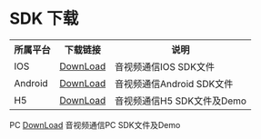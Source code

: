 # SDK 下载
                     
<table class="wrapped"><colgroup><col /><col /><col /></colgroup>
<tbody>
<tr>
<th>所属平台</th>
<th>下载链接</th>
<th colspan="1">说明</th></tr>
<tr>
<td>IOS</td>
<td><a href="https://jrtcpictures.s3.cn-north-1.jdcloud-oss.com/jrtc-sdk-iOS.zip">DownLoad</a></td>
<td colspan="1">音视频通信IOS SDK文件</td></tr>
<tr>
<td>Android</td>
<td><span><a href="https://jrtcpictures.s3.cn-north-1.jdcloud-oss.com/jrtc-sdk-android.zip">DownLoad</a></span></td>
<td colspan="1"><span>音视频通信Android SDK文件</span></td></tr>
<tr>
<td>H5</td>
<td><a href="https://jrtcpictures.s3.cn-north-1.jdcloud-oss.com/jrtc-h5.zip"><span>DownLoad</span></a></td>
<td colspan="1"><span>音视频通信H5 SDK文件及Demo</span></td></tr></tbody></table>
<tr>
<td>PC</td>
<td><a href="https://zhanghao274.s3.cn-north-1.jdcloud-oss.com/jrtc/JRTC%20PC%E7%AB%AFSDK-3.2.6.zip"><span>DownLoad</span></a></td>
<td colspan="1"><span>音视频通信PC SDK文件及Demo</span></td></tr></tbody></table>
<p><br /></p>
<p><br /></p>
<p><br /></p>
<p><br /></p>
   
